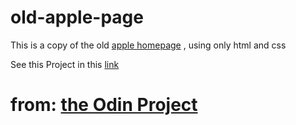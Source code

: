 # old-apple-page

This is a copy of the old [apple homepage](https://web.archive.org/web/20140301004610/http://www.apple.com/) , using only  html and css

See this Project in this [link](https://jsalvadorpp.github.io/old-apple-page/)

# from: [the Odin Project](https://www.theodinproject.com/dashboard)
